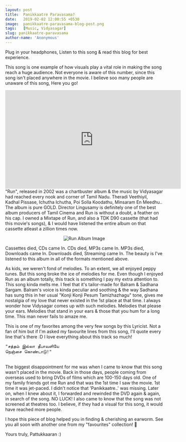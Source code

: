 ```yaml
---
layout: post
title:  Panikkaatre Paravasama?
date:   2019-02-02 12:00:55 +0530
image:  panikkaatre-paravasama-blog-post.png
tags:   [Music, Vidyasagar]
slug: panikkaatre-paravasama
author-name: 'Anonymous'
---
```


Plug in your headphones, Listen to this song & read this blog for best experience.

This song is one example of how visuals play a vital role in making the song reach a huge audience. Not everyone is aware of this number, since this song isn't placed anywhere in the movie.
I believe soo many people are unaware of this song, Here you go!

<iframe width="560" height="315" src="https://www.youtube.com/embed/nW8IUr9NQcc?controls=0" frameborder="0" allow="accelerometer; autoplay; encrypted-media; gyroscope; picture-in-picture" allowfullscreen></iframe>
<br>
"Run", released in 2002 was a chartbuster album & the music by Vidyasagar had reached every nook and corner of Tamil Nadu. Theradi Veethiyil, Kadhal Pissase, Ichutha Ichutha, Poi Solla Koodathu, Minsaram En Meedhu.. The album is pure GOLD. Director Lingusamy is definitely one of the best album producers of Tamil Cinema and Run is without a doubt, a feather on his cap. I owned a Mixtape of Run, and also a TDK D90 cassette (that had this movie's songs), & I would have listened the entire album on that cassette atleast a zillion times now.

<p style="text-align: center;"><img src="https://pattukkaaran.in/img/run-album-art.png" alt="Run Album Image" class="img-responsive reveal-in"></p>

Cassettes died, CDs came In. CDs died, MP3s came In. MP3s died, Downloads came In. Downloads died, Streaming came In. The beauty is I've listened to this album in all of the formats mentioned above.

As kids, we weren't fond of melodies. To an extent, we all enjoyed peppy tunes. But this song broke the ice of melodies for me. Even though I enjoyed Run as an album totally, this track is something I pay my extra attention to. This song kinda melts me. I feel that it's tailor-made for Balram & Sadhana Sargam. Balram's voice is kinda peculiar and soothing & the way Sadhana has sung this in her usual "Konji Konji Pesum Tamizhazhagu" tone, gives me nostalgia of my love that never existed in the 1st place at that time. I always wonder how Vidysagar comes up with such melodies. Melodies that please your ears. Melodies that stand in your ears & those that you hum for a long time. This man never fails to amaze me. 

This is one of my favorites among the very few songs by this Lyricist. Not a fan of him but if I'm asked my favourite lines from this song, I'll quote every line that's there :D I love everything about this track so much!

<pre>
"சத்தம் இல்லா தீபாவளியே 
நெஞ்சை கொண்டாடு!"
</pre>
<br>
The biggest disappointment for me was when I came to know that this song wasn't placed in the movie. Back in those days, people coming from overseas used to bring DVDs of films which are 100-150 days old. One of my family friends got me Run and that was the 1st time I saw the movie. 1st time it was jet-paced. I didn't notice that 'Panikkaatre..' was missing. Later on, when I knew about it, I forwarded and rewinded the DVD again & again, in search of the song. NO LUCK! I also came to know that the song was not screened at theatres too. I believe, if they had a visual for this song, it would have reached more people. 

I hope this piece of blog helped you in finding & cherishing an earworm. See you all soon with another one from my "favourites" collection! 🙂

Yours truly,
Pattukkaaran :)


